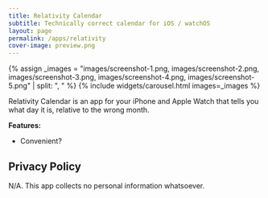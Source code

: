 ```yaml
---
title: Relativity Calendar
subtitle: Technically correct calendar for iOS / watchOS
layout: page
permalink: /apps/relativity
cover-image: preview.png
---
```


{% assign _images = "images/screenshot-1.png, images/screenshot-2.png, images/screenshot-3.png, images/screenshot-4.png, images/screenshot-5.png" | split: ", " %}
{% include widgets/carousel.html images=_images %}

Relativity Calendar is an app for your iPhone and Apple Watch that tells you what day it is, relative to the wrong month.

**Features:**
- Convenient?

<h2>Privacy Policy</h2>
N/A. This app collects no personal information whatsoever.
